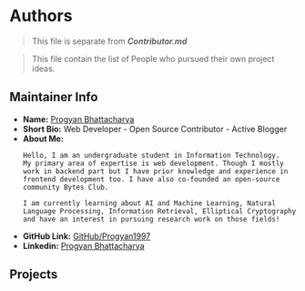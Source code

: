 # Authors

> This file is separate from _**Contributor.md**_

>   This file contain the list of People who pursued their own project ideas.

## Maintainer Info

* **Name:** [Progyan Bhattacharya](http://codeprogyan.me)
* **Short Bio:** Web Developer - Open Source Contributor - Active Blogger
* **About Me:**
    ```
    Hello, I am an undergraduate student in Information Technology.
    My primary area of expertise is web development. Though I mostly
    work in backend part but I have prior knowledge and experience in
    frontend development too. I have also co-founded an open-source
    community Bytes Club.

    I am currently learning about AI and Machine Learning, Natural
    Language Processing, Information Retrieval, Elliptical Cryptography
    and have an interest in pursuing research work on those fields!
    ```
* **GitHub Link:** [GitHub/Progyan1997](https://github.com/Progyan1997)
* **Linkedin:** [Progyan Bhattacharya](https://www.linkedin.com/in/progyan-bhattacharya/)

## Projects
